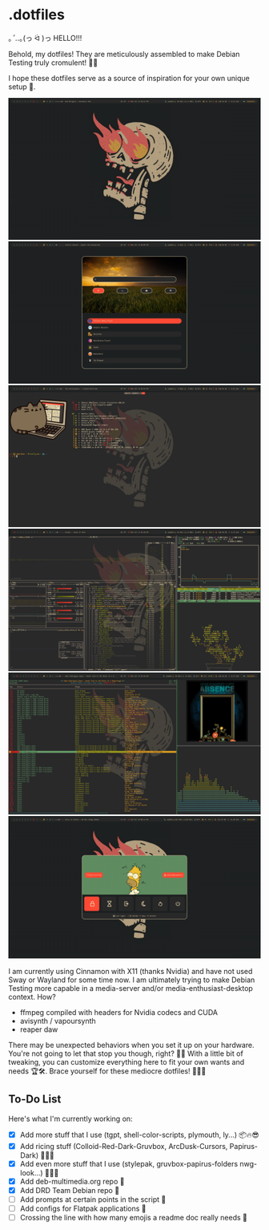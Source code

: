 # .dotfiles

｡*ﾟ.*.｡(っ ᐛ )っ HELLO!!!

Behold, my dotfiles! They are meticulously assembled to make Debian Testing truly cromulent! 🎉🥂

I hope these dotfiles serve as a source of inspiration for your own unique setup 🦄.

![desktop](./art/desktop.png)
![rofi](./art/rofi.png)
![terminal](./art/terminal.png)
![tops](./art/tops.png)
![ncmpcpp](./art/ncmpcpp.png)
![power-menu](./art/power-menu.png)


I am currently using Cinnamon with X11 (thanks Nvidia) and have not used Sway or Wayland for some time now. I am ultimately trying to make Debian Testing more capable in a media-server and/or media-enthusiast-desktop context. How?

- ffmpeg compiled with headers for Nvidia codecs and CUDA
- avisynth / vapoursynth
- reaper daw

There may be unexpected behaviors when you set it up on your hardware. You're not going to let that stop you though, right? 🧠💫 With a little bit of tweaking, you can customize everything here to fit your own wants and needs 🏆🛠️. Brace yourself for these mediocre dotfiles! 🙌🎉✨

## To-Do List

Here's what I'm currently working on:

- [x] Add more stuff that I use (tgpt, shell-color-scripts, plymouth, ly...) 📦🔥😎
- [x] Add ricing stuff (Colloid-Red-Dark-Gruvbox, ArcDusk-Cursors, Papirus-Dark) 🌈🍚🌺
- [x] Add even more stuff that I use (stylepak, gruvbox-papirus-folders nwg-look...) 🎀🎨🤩
- [x] Add deb-multimedia.org repo 💽
- [x] Add DRD Team Debian repo 💽
- [ ] Add prompts at certain points in the script 🧐
- [ ] Add configs for Flatpak applications 🧩
- [ ] Crossing the line with how many emojis a readme doc really needs 💩
